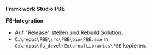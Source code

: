**Framework Studio PBE**

**FS-Integration**
* Auf "Release" stellen und Rebuild Solution.
* ``C:\repos\PBE\src\PBE\bin\PBE.exe`` in ``C:\repos\fs_devel\ExternalLibraries\PBE`` kopieren.
